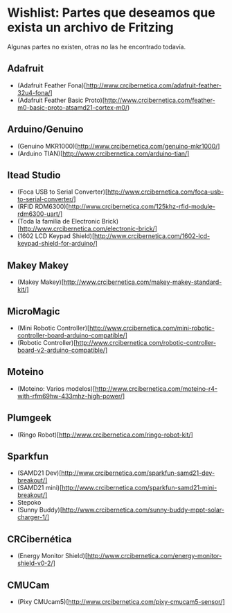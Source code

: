 # Wishlist: Partes que deseamos que exista un archivo de Fritzing

Algunas partes no existen, otras no las he encontrado todavía.

## Adafruit
* (Adafruit Feather Fona)[http://www.crcibernetica.com/adafruit-feather-32u4-fona/]
* (Adafruit Feather Basic Proto)[http://www.crcibernetica.com/feather-m0-basic-proto-atsamd21-cortex-m0/)
## Arduino/Genuino
* (Genuino MKR1000)[http://www.crcibernetica.com/genuino-mkr1000/]
* (Arduino TIAN)[http://www.crcibernetica.com/arduino-tian/]
## Itead Studio
* (Foca USB to Serial Converter)[http://www.crcibernetica.com/foca-usb-to-serial-converter/]
* (RFID RDM6300)[http://www.crcibernetica.com/125khz-rfid-module-rdm6300-uart/]
* (Toda la familia de Electronic Brick)[http://www.crcibernetica.com/electronic-brick/]
* (1602 LCD Keypad Shield)[http://www.crcibernetica.com/1602-lcd-keypad-shield-for-arduino/]
## Makey Makey
* (Makey Makey)[http://www.crcibernetica.com/makey-makey-standard-kit/]
## MicroMagic
* (Mini Robotic Controller)[http://www.crcibernetica.com/mini-robotic-controller-board-arduino-compatible/]
* (Robotic Controller)[http://www.crcibernetica.com/robotic-controller-board-v2-arduino-compatible/]
## Moteino
* (Moteino: Varios modelos)[http://www.crcibernetica.com/moteino-r4-with-rfm69hw-433mhz-high-power/]
## Plumgeek
* (Ringo Robot)[http://www.crcibernetica.com/ringo-robot-kit/]
## Sparkfun
* (SAMD21 Dev)[http://www.crcibernetica.com/sparkfun-samd21-dev-breakout/]
* (SAMD21 mini)[http://www.crcibernetica.com/sparkfun-samd21-mini-breakout/]
* Stepoko
* (Sunny Buddy)[http://www.crcibernetica.com/sunny-buddy-mppt-solar-charger-1/]
## CRCibernética
* (Energy Monitor Shield)[http://www.crcibernetica.com/energy-monitor-shield-v0-2/]
## CMUCam
* (Pixy CMUcam5)[http://www.crcibernetica.com/pixy-cmucam5-sensor/]
